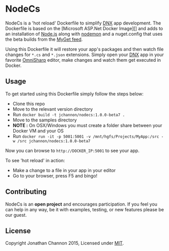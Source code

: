 # NodeCs

NodeCs is a 'hot reload' Dockerfile to simplify [DNX][] app development. The Dockerfile is based on the
[Microsoft ASP.Net Docker Image][] and adds to an installation of [Node.js][] along with [nodemon][] and a
nuget.config that uses the beta builds from the [MyGet feed][].

Using this Dockerfile it will restore your app's packages and then watch file changes for `*.cs` and
`*.json` extensions. Simply open your [DNX][] app in your favorite [OmniSharp][] editor, make changes
and watch them get executed in Docker.

## Usage
To get started using this Dockerfile simply follow the steps below:



- Clone this repo
- Move to the relevant version directory
- Run `docker build -t jchannon/nodecs:1.0.0-beta7 .`
- Move to the samples directory
- __NOTE :__ On OSX/Windows you must create a folder share between your Docker VM and your OS
- Run `docker run -it -p 5001:5001 -v /mnt/hgfs/Projects/MyApp:/src -w /src jchannon/nodecs:1.0.0-beta7`

Now you can browse to `http://DOCKER_IP:5001` to see your app.

To see 'hot reload' in action:

- Make a change to a file in your app in your editor
- Go to your browser, press F5 and bingo!

## Contributing
NodeCs is an __open project__ and encourages participation. If you feel you can help in any way, be
it with examples, testing, or new features please be our guest.

## License

Copyright Jonathan Channon 2015, Licensed under [MIT][].

[MIT]: ./LICENSE
[DNX]: https://github.com/aspnet/dnx
[Node.js]: https://github.com/nodejs/node
[OmniSharp]: http://www.omnisharp.net/
[nodemon]: https://github.com/remy/nodemon
[MyGet feed]: https://www.myget.org/gallery/aspnetvnext
